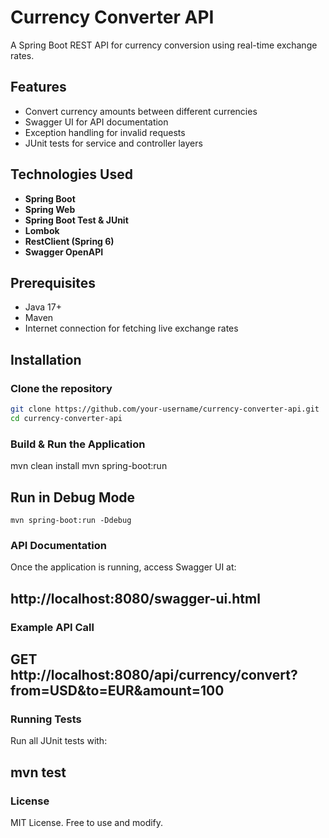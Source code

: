 # Currency Converter API

A Spring Boot REST API for currency conversion using real-time exchange rates.

## Features
- Convert currency amounts between different currencies
- Swagger UI for API documentation
- Exception handling for invalid requests
- JUnit tests for service and controller layers

## Technologies Used
- **Spring Boot**
- **Spring Web**
- **Spring Boot Test & JUnit**
- **Lombok**
- **RestClient (Spring 6)**
- **Swagger OpenAPI**

## Prerequisites
- Java 17+
- Maven
- Internet connection for fetching live exchange rates

## Installation

### Clone the repository
```sh
git clone https://github.com/your-username/currency-converter-api.git
cd currency-converter-api
```
 
###  Build & Run the Application

mvn clean install
mvn spring-boot:run

## Run in Debug Mode

```
mvn spring-boot:run -Ddebug
```

### API Documentation
Once the application is running, access Swagger UI at:

## http://localhost:8080/swagger-ui.html

### Example API Call

## GET http://localhost:8080/api/currency/convert?from=USD&to=EUR&amount=100

### Running Tests
Run all JUnit tests with:
## mvn test


### License

MIT License. Free to use and modify.